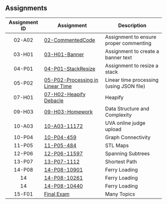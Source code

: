 ## Assignments

| Assignment ID | Assignment    | Description             | 
| :-----------: | ------------- | ----------------------- | 
|   02-A02   |  [02-CommentedCode](https://github.com/aquellaw/3013-ALG-Warner/tree/master/Assignments/02-CommentedCode)    |Assignment to ensure proper commenting|
|   03-H01  | [03-H01-Banner](https://github.com/aquellaw/3013-ALG-Warner/tree/master/Assignments/03-H01-Banner)   |Assignment to create a banner text|
|   04-P01 | [04-P01-StackResize](https://github.com/aquellaw/3013-ALG-Warner/tree/master/Assignments/04-P01-StackResize)   |Assignment to resize a stack|
|   05-P02 | [05-P02-Processing in Linear Time](https://github.com/aquellaw/3013-ALG-Warner/tree/master/Assignments/05-P02-Processing%20in%20Linear%20Time)   |Linear time processing (using JSON file)|
|   07-H01  | [07-H02-Heapify Debacle](https://github.com/aquellaw/3013-ALG-Warner/tree/master/Assignments/07-Heapify%20Debacle)   |Heapify
|   09-H03  | [09-H03-Homework](https://github.com/aquellaw/3013-ALG-Warner/tree/master/Assignments/H03)  |Data Structure and Complexity
|   10-A03  | [10-A03-11172](https://github.com/aquellaw/3013-ALG-Warner/tree/master/Assignments/11172)  |UVA online judge upload
|   10-P04  | [10-P04-459](https://github.com/aquellaw/3013-ALG-Warner/tree/master/Assignments/459)  |Graph Connectivity
|   11-P05  | [11-P05-484](https://github.com/aquellaw/3013-ALG-Warner/tree/master/Assignments/484)  |STL Maps
|   12-P06  | [12-P06-11597](https://github.com/aquellaw/3013-ALG-Warner/tree/master/Assignments/11597)  |Spanning Subtrees
|   13-P07  | [13-P07-1112](https://github.com/aquellaw/3013-ALG-Warner/tree/master/Assignments/1112)  |Shortest Path
|   14-P08  | [14-P08-10901](https://github.com/aquellaw/3013-ALG-Warner/tree/master/Assignments/10901)  |Ferry Loading
|   14  | [14-P08-10261](https://github.com/aquellaw/3013-ALG-Warner/tree/master/Assignments/10261)  |Ferry Loading
|   14  | [14-P08-10440](https://github.com/aquellaw/3013-ALG-Warner/tree/master/Assignments/10440)  |Ferry Loading
|   15-F01  | [Final Exam](https://github.com/aquellaw/3013-ALG-Warner/tree/master/Assignments/Final%20Exam)  | Many Topics | 05-13-2020 (Wednesday @ 11:30 p.m
